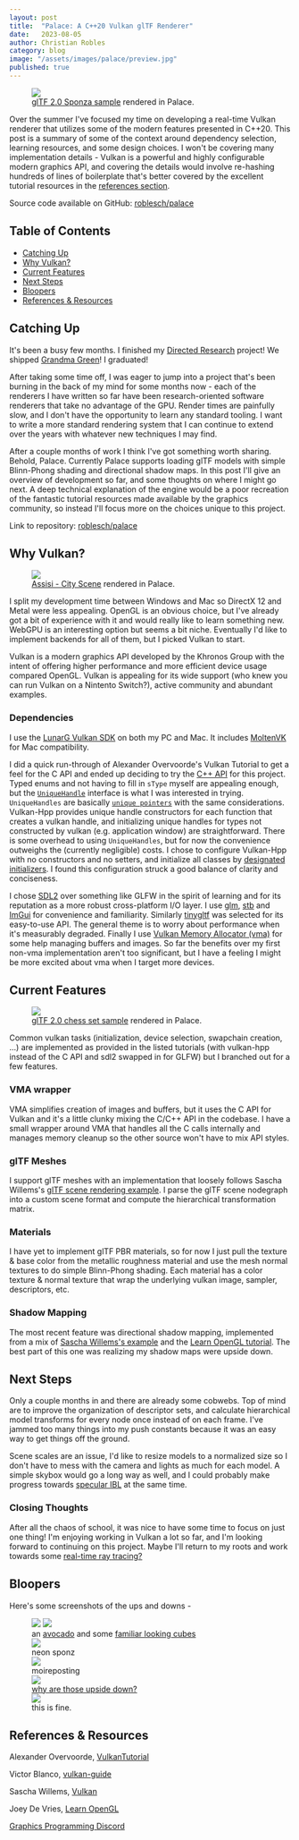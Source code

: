 ```yaml
---
layout: post
title:  "Palace: A C++20 Vulkan glTF Renderer"
date:   2023-08-05
author: Christian Robles
category: blog
image: "/assets/images/palace/preview.jpg"
published: true
---
```


<figure>
  <img src="/assets/images/palace/preview.jpg" />
  <figcaption><a href="https://github.com/KhronosGroup/glTF-Sample-Models/tree/master/2.0/Sponza">glTF 2.0 Sponza sample</a> rendered in Palace.</figcaption>
</figure>

Over the summer I've focused my time on developing a real-time Vulkan renderer that utilizes some of the modern features presented in C++20. This post is a summary of some of the context around dependency selection, learning resources, and some design choices. I won't be covering many implementation details - Vulkan is a powerful and highly configurable modern graphics API, and covering the details would involve re-hashing hundreds of lines of boilerplate that's better covered by the excellent tutorial resources in the [references section](#references--resources).

Source code available on GitHub: [roblesch/palace](https://github.com/roblesch/palace)

## Table of Contents

- [Catching Up](#catching-up)
- [Why Vulkan?](#why-vulkan)
- [Current Features](#current-features)
- [Next Steps](#next-steps)
- [Bloopers](#bloopers)
- [References & Resources](#references--resources)

## Catching Up

It's been a busy few months. I finished my [Directed Research](/blog/2022/11/17/directed-research.html) project! We shipped [Grandma Green](/blog/2023/05/11/grandmagreen.html)! I graduated!

After taking some time off, I was eager to jump into a project that's been burning in the back of my mind for some months now - each of the renderers I have written so far have been research-oriented software renderers that take no advantage of the GPU. Render times are painfully slow, and I don't have the opportunity to learn any standard tooling. I want to write a more standard rendering system that I can continue to extend over the years with whatever new techniques I may find.

After a couple months of work I think I've got something worth sharing. Behold, Palace. Currently Palace supports loading glTF models with simple Blinn-Phong shading and directional shadow maps. In this post I'll give an overview of development so far, and some thoughts on where I might go next. A deep technical explanation of the engine would be a poor recreation of the fantastic tutorial resources made available by the graphics community, so instead I'll focus more on the choices unique to this project.

Link to repository: [roblesch/palace](https://github.com/roblesch/palace)

## Why Vulkan?

<figure>
  <img src="/assets/images/palace/assisi-city.jpg" />
  <figcaption><a href="https://sketchfab.com/3d-models/assisi-city-scene-assignment-8b3dc82bc269464e8a9632b8094d538d">Assisi - City Scene</a> rendered in Palace.</figcaption>
</figure>

I split my development time between Windows and Mac so DirectX 12 and Metal were less appealing. OpenGL is an obvious choice, but I've already got a bit of experience with it and would really like to learn something new. WebGPU is an interesting option but seems a bit niche. Eventually I'd like to implement backends for all of them, but I picked Vulkan to start.

Vulkan is a modern graphics API developed by the Khronos Group with the intent of offering higher performance and more efficient device usage compared OpenGL. Vulkan is appealing for its wide support (who knew you can run Vulkan on a Nintento Switch?), active community and abundant examples.

### Dependencies

I use the [LunarG Vulkan SDK](https://www.lunarg.com/vulkan-sdk/) on both my PC and Mac. It includes [MoltenVK](https://github.com/KhronosGroup/MoltenVK) for Mac compatibility.

I did a quick run-through of Alexander Overvoorde's Vulkan Tutorial to get a feel for the C API and ended up deciding to try the [C++ API](https://github.com/KhronosGroup/Vulkan-Hpp) for this project. Typed enums and not having to fill in `sType` myself are appealing enough, but the [`UniqueHandle`](https://github.com/KhronosGroup/Vulkan-Hpp#uniquehandle-for-automatic-resource-management) interface is what I was interested in trying. `UniqueHandles` are basically [`unique pointers`](https://en.cppreference.com/w/cpp/memory/unique_ptr) with the same considerations. Vulkan-Hpp provides unique handle constructors for each function that creates a vulkan handle, and initializing unique handles for types not constructed by vulkan (e.g. application window) are straightforward. There is some overhead to using `UniqueHandles`, but for now the convenience outweighs the (currently negligible) costs. I chose to configure Vulkan-Hpp with no constructors and no setters, and initialize all classes by [designated initializers](https://github.com/KhronosGroup/Vulkan-Hpp#designated-initializers). I found this configuration struck a good balance of clarity and conciseness.

I chose [SDL2](https://github.com/libsdl-org/SDL) over something like GLFW in the spirit of learning and for its reputation as a more robust cross-platform I/O layer. I use [glm](https://github.com/g-truc/glm), [stb](https://github.com/nothings/stb) and [ImGui](https://github.com/ocornut/imgui) for convenience and familiarity. Similarly [tinygltf](https://github.com/syoyo/tinygltf) was selected for its easy-to-use API. The general theme is to worry about performance when it's measurably degraded. Finally I use [Vulkan Memory Allocator (vma)](https://github.com/GPUOpen-LibrariesAndSDKs/VulkanMemoryAllocator) for some help managing buffers and images. So far the benefits over my first non-vma implementation aren't too significant, but I have a feeling I might be more excited about vma when I target more devices.

## Current Features

<figure>
  <img src="/assets/images/palace/gltf-chess.jpg" />
  <figcaption><a href="https://github.com/KhronosGroup/glTF-Sample-Models/tree/master/2.0/ABeautifulGame">glTF 2.0 chess set sample</a> rendered in Palace.</figcaption>
</figure>

Common vulkan tasks (initialization, device selection, swapchain creation, ...) are implemented as provided in the listed tutorials (with vulkan-hpp instead of the C API and sdl2 swapped in for GLFW) but I branched out for a few features.

### VMA wrapper

VMA simplifies creation of images and buffers, but it uses the C API for Vulkan and it's a little clunky mixing the C/C++ API in the codebase. I have a small wrapper around VMA that handles all the C calls internally and manages memory cleanup so the other source won't have to mix API styles.

### glTF Meshes

I support glTF meshes with an implementation that loosely follows Sascha Willems's [glTF scene rendering example](https://github.com/SaschaWillems/Vulkan/tree/master/examples/gltfscenerendering). I parse the glTF scene nodegraph into a custom scene format and compute the hierarchical transformation matrix. 

### Materials

I have yet to implement glTF PBR materials, so for now I just pull the texture & base color from the metallic roughness material and use the mesh normal textures to do simple Blinn-Phong shading. Each material has a color texture & normal texture that wrap the underlying vulkan image, sampler, descriptors, etc.

### Shadow Mapping

The most recent feature was directional shadow mapping, implemented from a mix of [Sascha Willems's example](https://github.com/SaschaWillems/Vulkan/tree/master/examples/shadowmapping) and the [Learn OpenGL tutorial](https://learnopengl.com/Advanced-Lighting/Shadows/Shadow-Mapping). The best part of this one was realizing my shadow maps were upside down.

## Next Steps

Only a couple months in and there are already some cobwebs. Top of mind are to improve the organization of descriptor sets, and calculate  hierarchical model transforms for every node once instead of on each frame. I've jammed too many things into my push constants because it was an easy way to get things off the ground.

Scene scales are an issue, I'd like to resize models to a normalized size so I don't have to mess with the camera and lights as much for each model. A simple skybox would go a long way as well, and I could probably make progress towards [specular IBL](https://learnopengl.com/PBR/IBL/Specular-IBL) at the same time.

### Closing Thoughts

After all the chaos of school, it was nice to have some time to focus on just one thing! I'm enjoying working in Vulkan a lot so far, and I'm looking forward to continuing on this project. Maybe I'll return to my roots and work towards some [real-time ray tracing?](https://nvpro-samples.github.io/vk_raytracing_tutorial_KHR/)

## Bloopers

Here's some screenshots of the ups and downs -

<figure>
<div class="gallery-grid grid-2">
<img src="/assets/images/palace/avocado.jpg" />
<img src="/assets/images/palace/cubes.jpg" />
</div>
<figcaption>an <a href="https://github.com/KhronosGroup/glTF-Sample-Models/tree/master/2.0/Avocado">avocado</a> and some <a href="https://github.com/GraphicsProgramming/deccer-cubes">familiar looking cubes</a></figcaption>
<img src="/assets/images/palace/palace-rgb.jpg" />
<figcaption>neon sponz</figcaption>
<img src="/assets/images/palace/sponzd.jpg" />
<figcaption>moireposting</figcaption>
<img src="/assets/images/palace/chessnt.jpg" />
<a href="https://github.com/g-truc/glm/blob/5c46b9c07008ae65cb81ab79cd677ecc1934b903/glm/detail/type_quat.hpp#L45C6-L45C6">
<figcaption>why are those upside down?</figcaption></a>
<img src="/assets/images/palace/shadow-mapnt.jpg" />
<figcaption>this is fine.</figcaption>
</figure>

## References & Resources

Alexander Overvoorde, [VulkanTutorial](https://github.com/Overv/VulkanTutorial)

Victor Blanco, [vulkan-guide](https://github.com/vblanco20-1/vulkan-guide)

Sascha Willems, [Vulkan](https://github.com/SaschaWillems/Vulkan)

Joey De Vries, [Learn OpenGL](https://learnopengl.com/)

[Graphics Programming Discord](https://discord.com/invite/VDSVpMN)